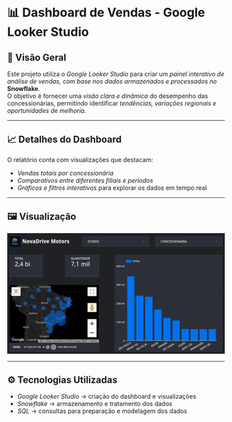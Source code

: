 # 📊 Dashboard de Vendas - Google Looker Studio

## 🔎 Visão Geral
Este projeto utiliza o *Google Looker Studio* para criar um *painel interativo de análise de vendas, com base nos dados armazenados e processados no* **Snowflake**.  
O objetivo é fornecer uma *visão clara e dinâmica* do desempenho das concessionárias, permitindo identificar *tendências, variações regionais e oportunidades de melhoria*.

---

## 📈 Detalhes do Dashboard
O relatório conta com visualizações que destacam:
- *Vendas totais por concessionária*  
- *Comparativos entre diferentes filiais e períodos*  
- *Gráficos e filtros interativos* para explorar os dados em tempo real  

---

## 🖼 Visualização
![Dashboard Looker Studio](../images/looker-studio_dashboard.png)

---

## ⚙ Tecnologias Utilizadas
- *Google Looker Studio* → criação do dashboard e visualizações  
- *Snowflake* → armazenamento e tratamento dos dados  
- *SQL* → consultas para preparação e modelagem dos dados